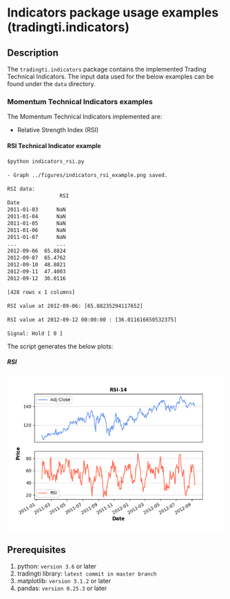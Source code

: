 # Indicators package usage examples (tradingti.indicators)
## Description
The `tradingti.indicators` package contains the implemented Trading Technical Indicators. The input data used for the below examples can be found under the `data` directory.

### Momentum Technical Indicators examples
The Momentum Technical Indicators implemented are:
- Relative Strength Index (RSI)

#### RSI Technical Indicator example
```
$python indicators_rsi.py

- Graph ../figures/indicators_rsi_example.png saved.

RSI data:
                 RSI
Date
2011-01-03      NaN
2011-01-04      NaN
2011-01-05      NaN
2011-01-06      NaN
2011-01-07      NaN
...             ...
2012-09-06  65.8824
2012-09-07  65.4762
2012-09-10  48.8021
2012-09-11  47.4003
2012-09-12  36.0116

[428 rows x 1 columns]

RSI value at 2012-09-06: [65.88235294117652]

RSI value at 2012-09-12 00:00:00 : [36.011616650532375]

Signal: Hold [ 0 ]
```

The script generates the below plots:

##### RSI
![](../figures/indicators_rsi_example.png?raw=true)

## Prerequisites
1. python: `version 3.6` or later
2. tradingti library: `latest commit in master branch`
3. matplotlib: `version 3.1.2` or later
4. pandas: `version 0.25.3` or later

